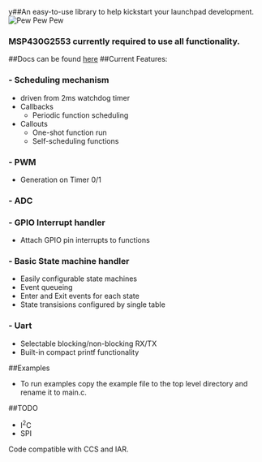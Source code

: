 y##An easy-to-use library to help kickstart your launchpad development.
![Pew Pew Pew](http://jotux.github.com/LaunchLib/logo.png)

### MSP430G2553 currently required to use all functionality.

##Docs can be found [here](http://jotux.github.com/LaunchLib/docs/index.html)
##Current Features:
### - Scheduling mechanism
  - driven from 2ms watchdog timer
  - Callbacks
     - Periodic function scheduling
  - Callouts
     - One-shot function run
     - Self-scheduling functions

### - PWM
  - Generation on Timer 0/1

### - ADC

### - GPIO Interrupt handler
  - Attach GPIO pin interrupts to functions

### - Basic State machine handler
  - Easily configurable state machines
  - Event queueing
  - Enter and Exit events for each state
  - State transisions configured by single table

### - Uart
   - Selectable blocking/non-blocking RX/TX
   - Built-in compact printf functionality

##Examples
  - To run examples copy the example file to the top level directory and rename it to main.c.
 
##TODO
 - I<sup>2</sup>C
 - SPI

Code compatible with CCS and IAR.